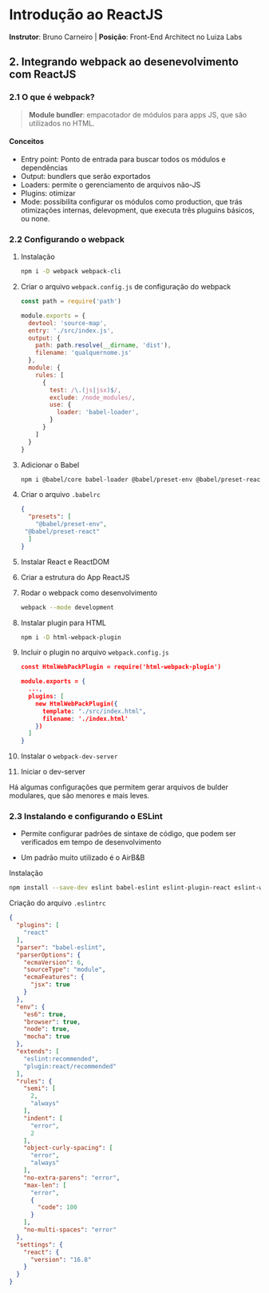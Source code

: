 # Introdução ao ReactJS

**Instrutor**: Bruno Carneiro | **Posição**: Front-End Architect no Luiza Labs



## 2. Integrando webpack ao desenevolvimento com ReactJS

### 2.1 O que é webpack?

> **Module bundler**: empacotador de módulos para apps JS, que são utilizados no HTML.



#### Conceitos

* Entry point: Ponto de entrada para buscar todos os módulos e dependências
* Output: bundlers que serão exportados
* Loaders: permite o gerenciamento de arquivos não-JS
* Plugins: otimizar 
* Mode: possibilita configurar os módulos como production, que trás otimizações internas, delevopment, que executa três pluguins básicos,  ou none.



### 2.2 Configurando o webpack

1. Instalação

   ```bash
   npm i -D webpack webpack-cli
   ```

2. Criar  o arquivo `webpack.config.js` de configuração do webpack

   ```js
   const path = require('path')
   
   module.exports = {
     devtool: 'source-map',
     entry: './src/index.js',
     output: {
       path: path.resolve(__dirname, 'dist'),
       filename: 'qualquernome.js'
     },
     module: {
       rules: [
         {
           test: /\.(js|jsx)$/,
           exclude: /node_modules/,
           use: {
             loader: 'babel-loader',
           }
         }
       ]
     }
   }
   ```

3. Adicionar o Babel

   ```bash
   npm i @babel/core babel-loader @babel/preset-env @babel/preset-react --save-dev
   ```

4. Criar o arquivo `.babelrc`

   ```json
   {
     "presets": [
       "@babel/preset-env",
   	"@babel/preset-react"
     ]
   }
   ```

5. Instalar React e ReactDOM

6. Criar a estrutura do App ReactJS

7. Rodar o webpack como desenvolvimento

   ```bash
   webpack --mode development
   ```



8. Instalar plugin para HTML

   ```bash
   npm i -D html-webpack-plugin
   ```

9. Incluir o plugin no arquivo `webpack.config.js`

   ```json
   const HtmlWebPackPlugin = require('html-webpack-plugin')
   
   module.exports = {
     ...,
     plugins: [
       new HtmlWebPackPlugin({
         template: "./src/index.html",
         filename: './index.html'
       })
     ]
   }
   ```

10. Instalar o `webpack-dev-server`
11. Iniciar o dev-server



Há algumas configurações que permitem gerar arquivos de bulder modulares, que são menores e mais leves.



### 2.3 Instalando e configurando o ESLint

* Permite configurar padrões de sintaxe de código, que podem ser verificados em tempo de desenvolvimento

* Um padrão muito utilizado é o AirB&B

  

Instalação

```bash
npm install --save-dev eslint babel-eslint eslint-plugin-react eslint-watch
```



Criação do arquivo `.eslintrc`

```json
{
  "plugins": [
    "react"
  ],
  "parser": "babel-eslint",
  "parserOptions": {
    "ecmaVersion": 6,
    "sourceType": "module",
    "ecmaFeatures": {
      "jsx": true
    }
  },
  "env": {
    "es6": true,
    "browser": true,
    "node": true,
    "mocha": true
  },
  "extends": [
    "eslint:recommended",
    "plugin:react/recommended"
  ],
  "rules": {
    "semi": [
      2,
      "always"
    ],
    "indent": [
      "error",
      2
    ],
    "object-curly-spacing": [
      "error",
      "always"
    ],
    "no-extra-parens": "error",
    "max-len": [
      "error",
      {
        "code": 100
      }
    ],
    "no-multi-spaces": "error"
  },
  "settings": {
    "react": {
      "version": "16.8"
    }
  }
}
```






